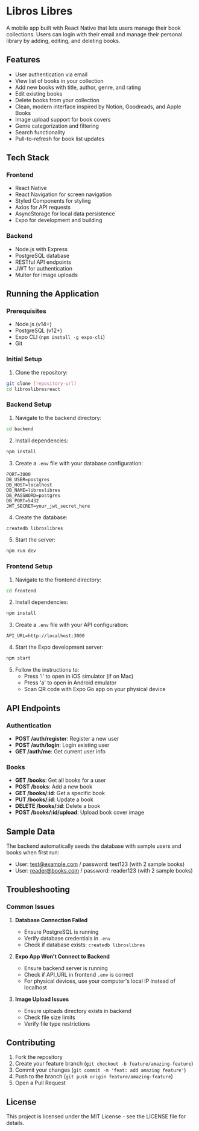 # Libros Libres

A mobile app built with React Native that lets users manage their book collections. Users can login with their email and manage their personal library by adding, editing, and deleting books.

## Features

- User authentication via email
- View list of books in your collection
- Add new books with title, author, genre, and rating
- Edit existing books
- Delete books from your collection
- Clean, modern interface inspired by Notion, Goodreads, and Apple Books
- Image upload support for book covers
- Genre categorization and filtering
- Search functionality
- Pull-to-refresh for book list updates

## Tech Stack

### Frontend
- React Native
- React Navigation for screen navigation
- Styled Components for styling
- Axios for API requests
- AsyncStorage for local data persistence
- Expo for development and building

### Backend
- Node.js with Express
- PostgreSQL database
- RESTful API endpoints
- JWT for authentication
- Multer for image uploads

## Running the Application

### Prerequisites
- Node.js (v14+)
- PostgreSQL (v12+)
- Expo CLI (`npm install -g expo-cli`)
- Git

### Initial Setup
1. Clone the repository:
```bash
git clone [repository-url]
cd libroslibresreact
```

### Backend Setup
1. Navigate to the backend directory:
```bash
cd backend
```

2. Install dependencies:
```bash
npm install
```

3. Create a `.env` file with your database configuration:
```env
PORT=3000
DB_USER=postgres
DB_HOST=localhost
DB_NAME=libroslibres
DB_PASSWORD=postgres
DB_PORT=5432
JWT_SECRET=your_jwt_secret_here
```

4. Create the database:
```bash
createdb libroslibres
```

5. Start the server:
```bash
npm run dev
```

### Frontend Setup
1. Navigate to the frontend directory:
```bash
cd frontend
```

2. Install dependencies:
```bash
npm install
```

3. Create a `.env` file with your API configuration:
```env
API_URL=http://localhost:3000
```

4. Start the Expo development server:
```bash
npm start
```

5. Follow the instructions to:
   - Press 'i' to open in iOS simulator (if on Mac)
   - Press 'a' to open in Android emulator
   - Scan QR code with Expo Go app on your physical device

## API Endpoints

### Authentication
- **POST /auth/register**: Register a new user
- **POST /auth/login**: Login existing user
- **GET /auth/me**: Get current user info

### Books
- **GET /books**: Get all books for a user
- **POST /books**: Add a new book
- **GET /books/:id**: Get a specific book
- **PUT /books/:id**: Update a book
- **DELETE /books/:id**: Delete a book
- **POST /books/:id/upload**: Upload book cover image

## Sample Data

The backend automatically seeds the database with sample users and books when first run:

- User: test@example.com / password: test123 (with 2 sample books)
- User: reader@books.com / password: reader123 (with 2 sample books)

## Troubleshooting

### Common Issues
1. **Database Connection Failed**
   - Ensure PostgreSQL is running
   - Verify database credentials in `.env`
   - Check if database exists: `createdb libroslibres`

2. **Expo App Won't Connect to Backend**
   - Ensure backend server is running
   - Check if API_URL in frontend `.env` is correct
   - For physical devices, use your computer's local IP instead of localhost

3. **Image Upload Issues**
   - Ensure uploads directory exists in backend
   - Check file size limits
   - Verify file type restrictions

## Contributing

1. Fork the repository
2. Create your feature branch (`git checkout -b feature/amazing-feature`)
3. Commit your changes (`git commit -m 'feat: add amazing feature'`)
4. Push to the branch (`git push origin feature/amazing-feature`)
5. Open a Pull Request

## License

This project is licensed under the MIT License - see the LICENSE file for details.